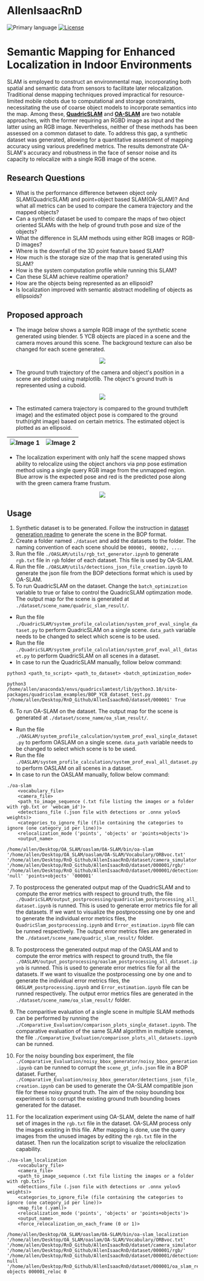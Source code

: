 # AllenIsaacRnD

![Primary language](https://img.shields.io/github/languages/top/RnDProjectsDeebul/AllenIsaacRnD)
[![License](https://img.shields.io/github/license/RnDProjectsDeebul/AllenIsaacRnD)](./LICENSE)

# Semantic Mapping for Enhanced Localization in Indoor Environments

SLAM is employed to construct an environmental map, incorporating both spatial and semantic data from sensors to facilitate later relocalization. Traditional dense mapping techniques proved impractical for resource-limited mobile robots due to computational and storage constraints, necessitating the use of coarse object models to incorporate semantics into the map. Among these, [**QuadricSLAM**](https://github.com/qcr/quadricslam/tree/master) and [**OA-SLAM**](https://gitlab.inria.fr/tangram/oa-slam) are two notable approaches, with the former requiring an RGBD image as input and the latter using an RGB image. Nevertheless, neither of these methods has been assessed on a common dataset to date. To address this gap, a synthetic dataset was generated, allowing for a quantitative assessment of mapping accuracy using various predefined metrics. The results demonstrate OA-SLAM's accuracy and robustness in the face of sensor noise and its capacity to relocalize with a single RGB image of the scene.

## Research Questions

* What is the performance difference between object only SLAM(QuadricSLAM) and point+object based SLAM(OA-SLAM)? And what all metrics can be used to compare the camera trajectory and the mapped objects?
* Can a synthetic dataset be used to compare the maps of two object oriented SLAMs with the help of ground truth pose and size of the objects?
* What the difference in SLAM methods using either RGB images or RGB-D images?
* Where is the downfall of the 3D point feature based SLAM?
* How much is the storage size of the map that is generated using this SLAM?
* How is the system computation profile while running this SLAM?
* Can these SLAM achieve realtime operation?
* How are the objects being represented as an ellipsoid?
* Is localization improved with semantic abstract modelling of objects as ellipsoids?


## Proposed approach

* The image below shows a sample RGB image of the synthetic scene generated using blender. 5 YCB objects are placed in a scene and the camera moves around this scene. The background texture can also be changed for each scene generated.

<p align="center">
  <img 
    src="readme_images/sample_scene.png"
  >
</p>

* The ground truth trajectory of the camera and object's position in a scene are plotted using matplotlib. The object's ground truth is represented using a cuboid.

<p align="center">
  <img 
    src="readme_images/ground_truth.png"
  >
</p>

* The estimated camera trajectory is compared to the ground truth(left image) and the estimated object pose is compared to the ground truth(right image) based on certain metrics. The estimated object is plotted as an ellipsoid.

| ![Image 1](readme_images/est_traj.png) | ![Image 2](readme_images/est_obj.png) |
| :---------------------: | :---------------------: |


* The localization experiment with only half the scene mapped shows ability to relocalize using the object anchors via pnp pose estimation method using a single query RGB image from the unmapped region. Blue arrow is the expected pose and red is the predicted pose along with the green camera frame frustum.

<p align="center">
  <img 
    src="readme_images/localization.png"
  >
</p>

## Usage

1. Synthetic dataset is to be generated. Follow the instruction in [dataset generation readme](Dataset_generation/README.md) to generate the scene in the BOP format.
2. Create a folder named `./dataset` and add the datasets to the folder. The naming convention of each scene should be `000001, 000002, ...`.
3. Run the file `./OASLAM/utils/rgb_txt_generator.ipynb` to generate `rgb.txt` file in `rgb` folder of each dataset. This file is used by OA-SLAM.
4. Run the file `./OASLAM/utils/detections_json_file_creation.ipynb` to generate the json file from the BOP detections format which is used by OA-SLAM.
5. To run QuadricSLAM on the dataset. Change the `batch_optimization` variable to true or false to control the QuadricSLAM optimzation mode. The output map for the scene is generated at `./dataset/scene_name/quadric_slam_result/`.

  * Run the file `./QuadricSLAM/system_profile_calculation/system_prof_eval_single_dataset.py` to perform QuadricSLAM on a single scene. `data_path` variable needs to be changed to select which scene is to be used.
  * Run the file `./QuadricSLAM/system_profile_calculation/system_prof_eval_all_dataset.py` to perform QuadricSLAM on all scenes in a dataset.
  * In case to run the QuadricSLAM manually, follow below command:
  ```
  python3 <path_to_script> <path_to_dataset> <batch_optimization_mode>
  ```
  ```
  python3 /home/allen/anaconda3/envs/quadricslamtest/lib/python3.10/site-packages/quadricslam_examples/BOP_YCB_dataset_test.py '/home/allen/Desktop/RnD_Github/AllenIsaacRnD/dataset/000001' True
  ```

6. To run OA-SLAM on the dataset. The output map for the scene is generated at `./dataset/scene_name/oa_slam_result/`.

  * Run the file `./OASLAM/system_profile_calculation/system_prof_eval_single_dataset.py` to perform OASLAM on a single scene. `data_path` variable needs to be changed to select which scene is to be used.
  * Run the file `./OASLAM/system_profile_calculation/system_prof_eval_all_dataset.py` to perform OASLAM on all scenes in a dataset.
  * In case to run the OASLAM manually, follow below command:
  ```
  ./oa-slam
      <vocabulary_file>
      <camera_file>
      <path_to_image_sequence (.txt file listing the images or a folder with rgb.txt or 'webcam_id')>
      <detections_file (.json file with detections or .onnx yolov5 weights)>
      <categories_to_ignore_file (file containing the categories to ignore (one category_id per line))>
      <relocalization_mode ('points', 'objects' or 'points+objects')>
      <output_name>
  ```
  ```
  /home/allen/Desktop/OA_SLAM/oaslam/OA-SLAM/bin/oa-slam '/home/allen/Desktop/OA_SLAM/oaslam/OA-SLAM/Vocabulary/ORBvoc.txt' '/home/allen/Desktop/RnD_Github/AllenIsaacRnD/dataset/camera_simulator.yaml' '/home/allen/Desktop/RnD_Github/AllenIsaacRnD/dataset/000001/rgb/' '/home/allen/Desktop/RnD_Github/AllenIsaacRnD/dataset/000001/detections_yolov5.json' 'null' 'points+objects' '000001'
  ```
  
7. To postprocess the generated output map of the QuadricSLAM and to compute the error metrics with respect to ground truth, the file `./QuadricSLAM/output_postprocessing/quadricslam_postprocessing_all_dataset.ipynb` is runned. This is used to generate error metrics file for all the datasets. If we want to visualize the postprocessing one by one and to generate the individual error metrics files, the `QuadricSlam_postprocessing.ipynb` and `Error_estimation.ipynb` file can be runned respectively. The output error metrics files are generated in the `./dataset/scene_name/quadric_slam_result/` folder.

8. To postprocess the generated output map of the OASLAM and to compute the error metrics with respect to ground truth, the file `./OASLAM/output_postprocessing/oaslam_postprocessing_all_dataset.ipynb` is runned. This is used to generate error metrics file for all the datasets. If we want to visualize the postprocessing one by one and to generate the individual error metrics files, the `OASLAM_postprocessing.ipynb` and `Error_estimation.ipynb` file can be runned respectively. The output error metrics files are generated in the `./dataset/scene_name/oa_slam_result/` folder.

9. The comparitive evaluation of a single scene in multiple SLAM methods can be performed by running the `./Comparative_Evaluation/comparison_plots_single_dataset.ipynb`. The comparative evaluation of the same SLAM algorithm in multiple scenes, the file `./Comparative_Evaluation/comparison_plots_all_datasets.ipynb` can be runned.

10. For the noisy bounding box experiment, the file `./Comparative_Evaluation/noisy_bbox_generator/noisy_bbox_generation.ipynb` can be runned to corrupt the `scene_gt_info.json` file in a BOP dataset. Further, `./Comparative_Evaluation/noisy_bbox_generator/detections_json_file_creation.ipynb` can be used to generate the OA-SLAM compatible json file for these noisy ground truth. The aim of the noisy bounding box experiment is to corrupt the existing ground truth bounding boxes generated for the dataset.

11. For the localization experiment using OA-SLAM, delete the name of half set of images in the `rgb.txt` file in the dataset. OA-SLAM process only the images existing in this file. After mapping is done, use the query images from the unused images by editing the `rgb.txt` file in the dataset. Then run the localization script to visualize the reloclization capability.
```
./oa-slam_localization
	<vocabulary_file>
	<camera_file>
	<path_to_image_sequence (.txt file listing the images or a folder with rgb.txt)>
	<detections_file (.json file with detections or .onnx yolov5 weights)>
	<categories_to_ignore_file (file containing the categories to ignore (one category_id per line))>
	<map_file (.yaml)>
	<relocalization_mode ('points', 'objects' or 'points+objects')>
	<output_name>
	<force_relocalization_on_each_frame (0 or 1)>
```
```
/home/allen/Desktop/OA_SLAM/oaslam/OA-SLAM/bin/oa-slam_localization '/home/allen/Desktop/OA_SLAM/oaslam/OA-SLAM/Vocabulary/ORBvoc.txt' '/home/allen/Desktop/RnD_Github/AllenIsaacRnD/dataset/camera_simulator.yaml' '/home/allen/Desktop/RnD_Github/AllenIsaacRnD/dataset/000001/rgb/'  '/home/allen/Desktop/RnD_Github/AllenIsaacRnD/dataset/000001/detections_yolov5.json' null '/home/allen/Desktop/RnD_Github/AllenIsaacRnD/dataset/000001/oa_slam_result/map_000001.yaml' objects 000001_reloc 0
```
